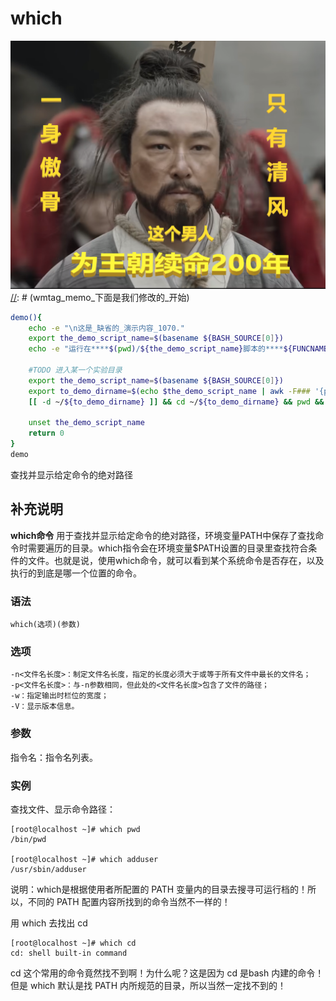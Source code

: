 which
===
![](../../../wmimages/sg77_石灰吟_于谦.png)
[//]: # (wmtag_memo_下面是我们修改的_开始)
```bash
demo(){
    echo -e "\n这是_缺省的_演示内容_1070."
    export the_demo_script_name=$(basename ${BASH_SOURCE[0]})
    echo -e "运行在****$(pwd)/${the_demo_script_name}脚本的****${FUNCNAME}()函数中****第${LINENO}行\n"

    #TODO 进入某一个实验目录
    export the_demo_script_name=$(basename ${BASH_SOURCE[0]})
    export to_demo_dirname=$(echo $the_demo_script_name | awk -F### '{print $1}')
    [[ -d ~/${to_demo_dirname} ]] && cd ~/${to_demo_dirname} && pwd && ls -l

    unset the_demo_script_name
    return 0
}
demo
```
[//]: # (wmtag_memo_下面是我们修改的_结束)

查找并显示给定命令的绝对路径

## 补充说明

**which命令** 用于查找并显示给定命令的绝对路径，环境变量PATH中保存了查找命令时需要遍历的目录。which指令会在环境变量$PATH设置的目录里查找符合条件的文件。也就是说，使用which命令，就可以看到某个系统命令是否存在，以及执行的到底是哪一个位置的命令。

###  语法

```shell
which(选项)(参数)
```

###  选项

```shell
-n<文件名长度>：制定文件名长度，指定的长度必须大于或等于所有文件中最长的文件名；
-p<文件名长度>：与-n参数相同，但此处的<文件名长度>包含了文件的路径；
-w：指定输出时栏位的宽度；
-V：显示版本信息。
```

###  参数

指令名：指令名列表。

###  实例

查找文件、显示命令路径：

```shell
[root@localhost ~]# which pwd
/bin/pwd

[root@localhost ~]# which adduser
/usr/sbin/adduser
```

说明：which是根据使用者所配置的 PATH 变量内的目录去搜寻可运行档的！所以，不同的 PATH 配置内容所找到的命令当然不一样的！

用 which 去找出 cd

```shell
[root@localhost ~]# which cd
cd: shell built-in command
```
cd 这个常用的命令竟然找不到啊！为什么呢？这是因为 cd 是bash 内建的命令！ 但是 which 默认是找 PATH 内所规范的目录，所以当然一定找不到的！



